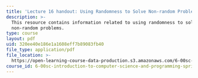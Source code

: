 ```yaml
---
title: 'Lecture 16 handout: Using Randomness to Solve Non-random Problems'
description: >-
  This resource contains information related to using randomness to solve
  non-random problems.
type: course
layout: pdf
uid: 320ee40e186e1a1608eff7b89083fb40
file_type: application/pdf
file_location: >-
  https://open-learning-course-data-production.s3.amazonaws.com/6-00sc-introduction-to-computer-science-and-programming-spring-2011/320ee40e186e1a1608eff7b89083fb40_MIT6_00SCS11_lec16.pdf
course_id: 6-00sc-introduction-to-computer-science-and-programming-spring-2011
---
```

